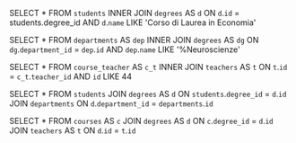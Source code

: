 <!-- 1. Selezionare tutti gli studenti iscritti al Corso di Laurea in Economia -->

SELECT *
FROM `students`
INNER JOIN `degrees` AS `d`
ON `d`.`id` = students.degree_id AND `d`.`name` LIKE 'Corso di Laurea in Economia'

<!--  2. Selezionare tutti i Corsi di Laurea Magistrale del Dipartimento di Neuroscienze -->

SELECT *
FROM `departments` AS `dep`
INNER JOIN `degrees` AS `dg`
ON `dg`.`department_id` = `dep`.`id` AND `dep`.`name` LIKE '%Neuroscienze'

<!-- 3. Selezionar tutti i corsi in cui insegnava fulvio Amato (id = 44) -->

SELECT *
FROM `course_teacher` AS `c_t` 
INNER JOIN `teachers` AS `t`
ON `t`.`id` = `c_t`.`teacher_id` AND `id` LIKE 44

<!-- 4. Selezionare tutti gli studenti con i dati realativi al corso di laurea a cui sono iscritti e il relativo dipartimento, in oridine alfabetico per cognome e nome -->

SELECT *
FROM `students`
JOIN `degrees` AS `d`
ON `students`.`degree_id` = `d`.`id` 
JOIN `departments` 
ON `d`.`department_id` = `departments`.`id` 

<!-- 5. Selezionare tutti i corsi di laurea con i relativi corsi e insegnanti -->

SELECT *
FROM `courses` AS `c`
JOIN `degrees` AS `d`
ON `c`.`degree_id` = `d`.`id` 
JOIN `teachers` AS `t` 
ON `d`.`id` = `t`.`id` 

